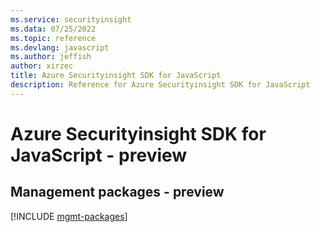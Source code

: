 ```yaml
---
ms.service: securityinsight
ms.data: 07/25/2022
ms.topic: reference
ms.devlang: javascript
ms.author: jeffish
author: xirzec
title: Azure Securityinsight SDK for JavaScript
description: Reference for Azure Securityinsight SDK for JavaScript
---
```

# Azure Securityinsight SDK for JavaScript - preview

## Management packages - preview
[!INCLUDE [mgmt-packages](securityinsight-mgmt-index.md)]